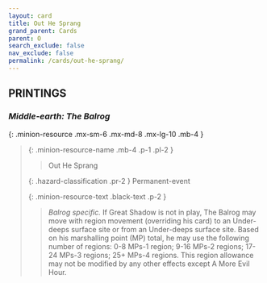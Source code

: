 ```yaml
---
layout: card
title: Out He Sprang
grand_parent: Cards
parent: O
search_exclude: false
nav_exclude: false
permalink: /cards/out-he-sprang/
---
```


## PRINTINGS


### _Middle-earth: The Balrog_

{: .minion-resource .mx-sm-6 .mx-md-8 .mx-lg-10 .mb-4 }
> {: .minion-resource-name .mb-4 .p-1 .pl-2 }
> > <div class="hazard-mp"></div>
> > <div class="card-name">Out He Sprang</div>
>
> {: .hazard-classification .pr-2 }
> Permanent-event
>
> {: .minion-resource-text .black-text .p-2 }
> > _Balrog specific._ If Great Shadow is not in play, The Balrog may move with region movement (overriding his card) to an Under-deeps surface site or from an Under-deeps surface site. Based on his marshalling point (MP) total, he may use the following number of regions: 0-8  MPs-1 region; 9-16 MPs-2 regions; 17-24 MPs-3 regions; 25+ MPs-4 regions. This region allowance may not be modified by any other effects except A More Evil Hour. 
> 

